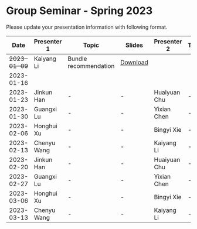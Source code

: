 # Group Seminar - Spring 2023
Please update your presentation information with following format.

| Date  | Presenter 1 | Topic | Slides | Presenter 2 | Topic | Slides |
| ------------- | ------------- | ------------- | ------------- | ------------- | ------------- | ------------- |
| ~~2023-01-09~~  | Kaiyang Li  | Bundle recommendation | [Download](https://github.com/KK429312/Presentation_Schedule/raw/main/slides/Kaiyang%20Li/bundleRec20221205.pptx) |
| 2023-01-16  |   |   |   |   |   |  |
| 2023-01-23  | Jinkun Han  | - | - | Huaiyuan Chu | - | - |
| 2023-01-30  | Guangxi Lu  | - | - | Yixian Chen  | - | - |
| 2023-02-06  | Honghui Xu  | - | - | Bingyi Xie   | - | - |
| 2023-02-13  | Chenyu Wang | - | - | Kaiyang Li   | - | - |
| 2023-02-20  | Jinkun Han  | - | - | Huaiyuan Chu | - | - |
| 2023-02-27  | Guangxi Lu  | - | - | Yixian Chen  | - | - |
| 2023-03-06  | Honghui Xu  | - | - | Bingyi Xie   | - | - |
| 2023-03-13  | Chenyu Wang | - | - | Kaiyang Li   | - | - | 
